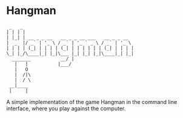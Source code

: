 # Hangman
```
 _   _                                          
| | | |                                         
| |_| | __ _ _ __   __ _ _ __ ___   __ _ _ __   
|  _  |/ _` | '_ \ / _` | '_ ` _ \ / _` | '_ \  
| | | | (_| | | | | (_| | | | | | | (_| | | | | 
\_| |_/\____|_| |_|\___ |_| |_| |_|\____|_| |_| 
  _______           __/ |                       
   |   |           |___/                       
   |   O   
   |  /|\ 
   |  / \ 
 __|____   
 |     |  
 ```
 A simple implementation of the game Hangman in the command line interface, where you play against the computer.
